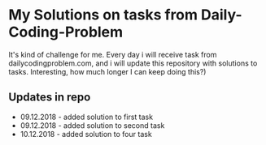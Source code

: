 # My Solutions on tasks from Daily-Coding-Problem 

It's kind of challenge for me. Every day i will receive task from dailycodingproblem.com, and i will update this repository with solutions to tasks. 
Interesting, how much longer I can keep doing this?)

## Updates in repo
+ 09.12.2018 - added solution to first task
+ 09.12.2018 - added solution to second task
+ 10.12.2018 - added solution to four task
